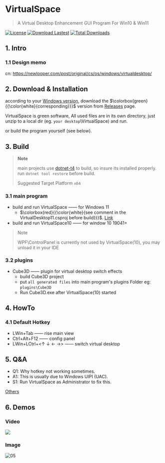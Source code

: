 # VirtualSpace

> A Virtual Desktop Enhancement GUI Program For Win10 & Win11

[![License](https://img.shields.io/github/license/newlooper/VirtualSpace "License")](https://github.com/newlooper/VirtualSpace/blob/main/COPYING)
[![Download Lastest](https://img.shields.io/github/v/release/newlooper/VirtualSpace "Download Lastest")](https://github.com/newlooper/VirtualSpace/releases)
[![Total Downloads](https://img.shields.io/github/downloads/newlooper/VirtualSpace/total "Total Downloads")](https://github.com/newlooper/VirtualSpace/releases)

## 1. Intro

### 1.1 Design memo

cn: https://newlooper.com/post/original/cs/os/windows/virtualdesktop/

## 2. Download & Installation

according to your [Windows version](https://support.microsoft.com/en-us/windows/which-version-of-windows-operating-system-am-i-running-628bec99-476a-2c13-5296-9dd081cdd808), download the $\colorbox{green}{{\color{white}{corresponding}}}$ version from [Releases](https://github.com/newlooper/VirtualSpace/releases) page.

VirtualSpace is green software, All used files are in its own directory, just unzip to a local dir (eg. `your desktop`\VirtualSpace) and run.

or build the program yourself (see below).

## 3. Build

> __Note__
> 
> main projects use [dotnet-t4](https://www.nuget.org/packages/dotnet-t4/) to build, so insure its installed properly.
> run `dotnet tool restore` before build.
> 
> Suggested Target Platform `x64`

### 3.1 main program

- build and run VirtualSpace —— for  Windows 11
  - $\colorbox{red}{{\color{white}{see comment in the  VirtualDesktop11.csproj  before build}}}$. [Link](https://github.com/newlooper/VirtualSpace/blob/815e5dc8f10dcec99b2ab997e2053261cb6fe2ad/VirtualDesktop11/VirtualDesktop11.csproj#L11-L17) 
- build and run VirtualSpace10 —— for window 10 19041+

> Note
> 
> WPF\ControlPanel is currently not used by VirtualSpace(10), you may unload it in your IDE

### 3.2 plugins

- Cube3D —— plugin for virtual desktop switch effects
  - build Cube3D project
  - put `all generated files` into main program's plugins Folder eg: `plugins\Cube3D`
  - Run Cube3D.exe after VirtualSpace(10) started

## 4. HowTo

### 4.1 Default Hotkey

- LWin+Tab  ——  rise main view
- Ctrl+Alt+F12  ——  config panel
- LWin+LCtrl+<↑ ↓ ← →>  ——  switch virtual desktop

## 5. Q&A

- Q1: Why hotkey not working sometimes.
- A1: This is usually due to Windows UIPI (UAC).
- S1: Run VirtualSpace as Administrator to fix this.

[Others](https://github.com/newlooper/VirtualSpace/issues?q=is%3Aissue)

## 6. Demos

### Video

[![](https://res.cloudinary.com/marcomontalbano/image/upload/v1662744032/video_to_markdown/images/youtube--aFUo2kLYUy0-c05b58ac6eb4c4700831b2b3070cd403.jpg)](https://www.youtube.com/watch?v=aFUo2kLYUy0 "")

### Image

![05](https://github.com/newlooper/images/blob/main/VirtualSpace/05-SwitchVirtualDesktopInDirecti.gif?raw=true '05')